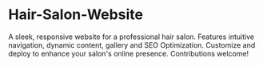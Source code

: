 # Hair-Salon-Website

A sleek, responsive website for a professional hair salon. Features intuitive navigation, dynamic content, gallery and SEO Optimization. Customize and deploy to enhance your salon's online presence. Contributions welcome!

